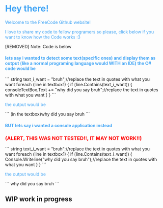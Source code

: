 <h1 style="color: #42A5F5;">Hey there!</h1>

<p style="color: #42A5F5;">Welcome to the FreeCode Github website!</p>

<p style="color: #42A5F5;">I love to share my code to fellow programers so please, click below if you want to know how the Code works :3</p>
<a>[REMOVED]</a>
<!--href = "/code_for_freecode.html"-->
Note: Code is below

<h4 style="color: #42A5F5;">lets say i wanted to detect some text(specific ones) and display them as output (like a normal programing language would WITH an IDE) the C# code would be</h4>
```
string text_i_want = "bruh";//replace the text in quotes with what you want
foreach (line in textbox1)
{
  if (line.Contains(text_i_want))
  {
    consoleTextBox.Text += "why did you say bruh";//replace the text in quotes with what you want
  }
}
```
<p style="color: #42A5F5;">the output would be</p>
```
(in the textbox)why did you say bruh
```
<h4 style="color: #42A5F5;">BUT lets say i wanted a console application instead<h3 style="color: red;">(ALERT, THIS WAS NOT TESTED!!, IT MAY NOT WORK!!)</h3></h4>
```
string text_i_want = "bruh";//replace the text in quotes with what you want
foreach (line in textbox1)
{
  if (line.Contains(text_i_want))
  {
    Console.Writeline("why did you say bruh");//replace the text in quotes with what you want
  }
}
```
<p style="color: #42A5F5;">the output would be</p>
```
why did you say bruh
```
<h2 style="color: ##FFEB3B;">WIP work in progress</h2>
